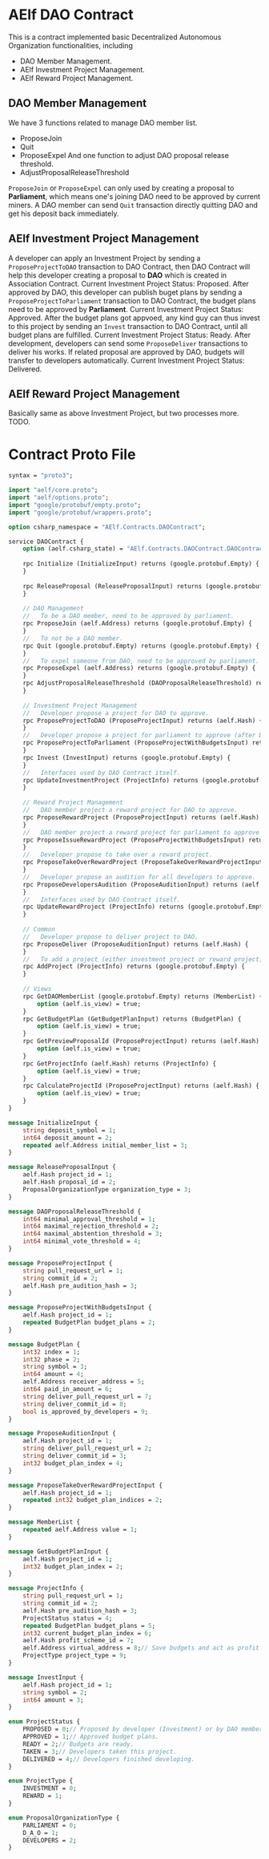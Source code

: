 # AElf DAO Contract
This is a contract implemented basic Decentralized Autonomous Organization functionalities, including

- DAO Member Management.
- AElf Investment Project Management.
- AElf Reward Project Management.

## DAO Member Management
We have 3 functions related to manage DAO member list.
- ProposeJoin
- Quit
- ProposeExpel
And one function to adjust DAO proposal release threshold.
- AdjustProposalReleaseThreshold

`ProposeJoin` or `ProposeExpel` can only used by creating a proposal to **Parliament**, which means one's joining DAO need to be approved by current miners.
A DAO member can send `Quit` transaction directly quitting DAO and get his deposit back immediately.

## AElf Investment Project Management
A developer can apply an Investment Project by sending a `ProposeProjectToDAO` transaction to DAO Contract, then DAO Contract will help this developer creating a proposal to **DAO** which is created in Association Contract.
Current Investment Project Status: Proposed.
After approved by DAO, this developer can publish buget plans by sending a `ProposeProjectToParliament` transaction to DAO Contract, the budget plans need to be approved by **Parliament**.
Current Investment Project Status: Approved.
After the budget plans got appvoed, any kind guy can thus invest to this project by sending an `Invest` transaction to DAO Contract, until all budget plans are fulfilled.
Current Investment Project Status: Ready.
After development, developers can send some `ProposeDeliver` transactions to deliver his works. If related proposal are approved by DAO, budgets will transfer to developers automatically.
Current Investment Project Status: Delivered.

## AElf Reward Project Management
Basically same as above Investment Project, but two processes more.
TODO.

# Contract Proto File
```Protobuf
syntax = "proto3";

import "aelf/core.proto";
import "aelf/options.proto";
import "google/protobuf/empty.proto";
import "google/protobuf/wrappers.proto";

option csharp_namespace = "AElf.Contracts.DAOContract";

service DAOContract {
    option (aelf.csharp_state) = "AElf.Contracts.DAOContract.DAOContractState";
    
    rpc Initialize (InitializeInput) returns (google.protobuf.Empty) {
    }
    
    rpc ReleaseProposal (ReleaseProposalInput) returns (google.protobuf.Empty) {
    }
    
    // DAO Management
    //   To be a DAO member, need to be approved by parliament.
    rpc ProposeJoin (aelf.Address) returns (google.protobuf.Empty) {
    }
    //   To not be a DAO member.
    rpc Quit (google.protobuf.Empty) returns (google.protobuf.Empty) {
    }
    //   To expel someone from DAO, need to be approved by parliament.
    rpc ProposeExpel (aelf.Address) returns (google.protobuf.Empty) {
    }
    rpc AdjustProposalReleaseThreshold (DAOProposalReleaseThreshold) returns (google.protobuf.Empty) {
    }
    
    // Investment Project Management
    //   Developer propose a project for DAO to approve.
    rpc ProposeProjectToDAO (ProposeProjectInput) returns (aelf.Hash) {
    }
    //   Developer propose a project for parliament to approve (after DAO).
    rpc ProposeProjectToParliament (ProposeProjectWithBudgetsInput) returns (aelf.Hash) {
    }
    rpc Invest (InvestInput) returns (google.protobuf.Empty) {
    }
    //   Interfaces used by DAO Contract itself.
    rpc UpdateInvestmentProject (ProjectInfo) returns (google.protobuf.Empty) {
    }
    
    // Reward Project Management
    //   DAO member project a reward project for DAO to approve.
    rpc ProposeRewardProject (ProposeProjectInput) returns (aelf.Hash) {
    }
    //   DAO member project a reward project for parliament to approve (after DAO).
    rpc ProposeIssueRewardProject (ProposeProjectWithBudgetsInput) returns (aelf.Hash) {
    }
    //   Developer propose to take over a reward project.
    rpc ProposeTakeOverRewardProject (ProposeTakeOverRewardProjectInput) returns (aelf.Hash) {
    }
    //   Developer propose an audition for all developers to approve.
    rpc ProposeDevelopersAudition (ProposeAuditionInput) returns (aelf.Hash) {
    }
    //   Interfaces used by DAO Contract itself.
    rpc UpdateRewardProject (ProjectInfo) returns (google.protobuf.Empty) {
    }
    
    // Common
    //   Developer propose to deliver project to DAO.
    rpc ProposeDeliver (ProposeAuditionInput) returns (aelf.Hash) {
    }
    //   To add a project (either investment project or reward project).
    rpc AddProject (ProjectInfo) returns (google.protobuf.Empty) {
    }
    
    // Views
    rpc GetDAOMemberList (google.protobuf.Empty) returns (MemberList) {
        option (aelf.is_view) = true;
    }
    rpc GetBudgetPlan (GetBudgetPlanInput) returns (BudgetPlan) {
        option (aelf.is_view) = true;
    }
    rpc GetPreviewProposalId (ProposeProjectInput) returns (aelf.Hash) {
        option (aelf.is_view) = true;
    }
    rpc GetProjectInfo (aelf.Hash) returns (ProjectInfo) {
        option (aelf.is_view) = true;
    }
    rpc CalculateProjectId (ProposeProjectInput) returns (aelf.Hash) {
        option (aelf.is_view) = true;
    }
}

message InitializeInput {
    string deposit_symbol = 1;
    int64 deposit_amount = 2;
    repeated aelf.Address initial_member_list = 3;
}

message ReleaseProposalInput {
    aelf.Hash project_id = 1;
    aelf.Hash proposal_id = 2;
    ProposalOrganizationType organization_type = 3;
}

message DAOProposalReleaseThreshold {
    int64 minimal_approval_threshold = 1;
    int64 maximal_rejection_threshold = 2;
    int64 maximal_abstention_threshold = 3;
    int64 minimal_vote_threshold = 4;
}

message ProposeProjectInput {
    string pull_request_url = 1;
    string commit_id = 2;
    aelf.Hash pre_audition_hash = 3;
}

message ProposeProjectWithBudgetsInput {
    aelf.Hash project_id = 1;
    repeated BudgetPlan budget_plans = 2;
}

message BudgetPlan {
    int32 index = 1;
    int32 phase = 2;
    string symbol = 3;
    int64 amount = 4;
    aelf.Address receiver_address = 5;
    int64 paid_in_amount = 6;
    string deliver_pull_request_url = 7;
    string deliver_commit_id = 8;
    bool is_approved_by_developers = 9;
}

message ProposeAuditionInput {
    aelf.Hash project_id = 1;
    string deliver_pull_request_url = 2;
    string deliver_commit_id = 3;
    int32 budget_plan_index = 4;
}

message ProposeTakeOverRewardProjectInput {
    aelf.Hash project_id = 1;
    repeated int32 budget_plan_indices = 2;
}

message MemberList {
    repeated aelf.Address value = 1;
}

message GetBudgetPlanInput {
    aelf.Hash project_id = 1;
    int32 budget_plan_index = 2;
}

message ProjectInfo {
    string pull_request_url = 1;
    string commit_id = 2;
    aelf.Hash pre_audition_hash = 3;
    ProjectStatus status = 4;
    repeated BudgetPlan budget_plans = 5;
    int32 current_budget_plan_index = 6;
    aelf.Hash profit_scheme_id = 7;
    aelf.Address virtual_address = 8;// Save budgets and act as profit scheme manager.
    ProjectType project_type = 9;
}

message InvestInput {
    aelf.Hash project_id = 1;
    string symbol = 2;
    int64 amount = 3;
}

enum ProjectStatus {
    PROPOSED = 0;// Proposed by developer (Investment) or by DAO member (Reward)
    APPROVED = 1;// Approved budget plans.
    READY = 2;// Budgets are ready.
    TAKEN = 3;// Developers taken this project.
    DELIVERED = 4;// Developers finished developing.
}

enum ProjectType {
    INVESTMENT = 0;
    REWARD = 1;
}

enum ProposalOrganizationType {
    PARLIAMENT = 0;
    D_A_O = 1;
    DEVELOPERS = 2;
}
```